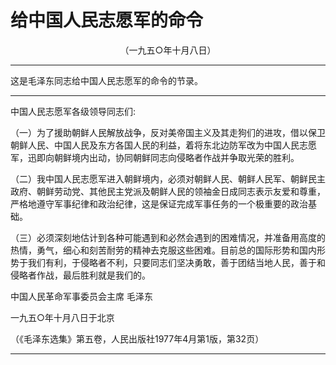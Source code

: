 # 给中国人民志愿军的命令
<center class="auther">（一九五○年十月八日）</center>&#13;


---

这是毛泽东同志给中国人民志愿军的命令的节录。
---


中国人民志愿军各级领导同志们:
 
（一）为了援助朝鲜人民解放战争，反对美帝国主义及其走狗们的进攻，借以保卫朝鲜人民、中国人民及东方各国人民的利益，着将东北边防军改为中国人民志愿军，迅即向朝鲜境内出动，协同朝鲜同志向侵略者作战并争取光荣的胜利。
 
（二）我中国人民志愿军进入朝鲜境内，必须对朝鲜人民、朝鲜人民军、朝鲜民主政府、朝鲜劳动党、其他民主党派及朝鲜人民的领袖金日成同志表示友爱和尊重，严格地遵守军事纪律和政治纪律，这是保证完成军事任务的一个极重要的政治基础。
 
（三）必须深刻地估计到各种可能遇到和必然会遇到的困难情况，并准备用高度的热情，勇气，细心和刻苦耐劳的精神去克服这些困难。目前总的国际形势和国内形势于我们有利，于侵略者不利，只要同志们坚决勇敢，善于团结当地人民，善于和侵略者作战，最后胜利就是我们的。
 
中国人民革命军事委员会主席 毛泽东
 
一九五○年十月八日于北京
 
<p class="comment">（《毛泽东选集》第五卷，人民出版社1977年4月第1版，第32页）
 

---


